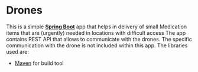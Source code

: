 # Drones

This is a simple **[Spring Boot](https://spring.io/)** app that helps in delivery of small
Medication items that are (urgently) needed in locations with difficult access
The app contains REST API that allows to communicate with the drones.
The specific communication with the drone is not included within this app.
The libraries used are:

- [Maven](https://maven.apache.org/) for build tool